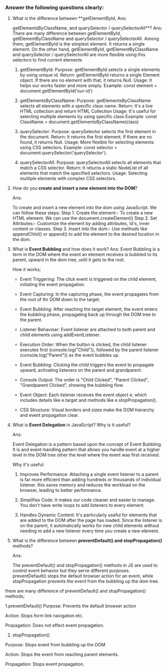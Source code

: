 ### Answer the following questions clearly:

1. What is the difference between \*\*getElementById,
   Ans:

   getElementsByClassName, and querySelector / querySelectorAll\*\*?
   Ans: There are many difference between getElementById, getElementByClassName and querySelector / querySelectorAll. Among them, getElementById is the simplest element. It returns a single element. On the other hand, getElementById, getElementByClassName and querySelector / querySelectorAll are more flexible using this selectors to find current elements

   1. getElementById:
      Purpose: getElementById selects a single elements by using unique id.
      Return: getElementById returns a single Element object. If there are no element with that, it returns Null.
      Usage: It helps our works faster and more simply.
      Example: const element = document.getElementById('our-id')

   2. getElementsByClassName:
      Purpose: getElementsByClassName selects all elements with a specific class name.
      Return: It's a live HTML collection and return HTML Collection
      Usage: It's useful for selecting multiple elements by using specific class
      Example: const ClassName = document.getElementsByClassName(class)
   3. querySelector:
      Purpose: querySelector selects the first element in the document.
      Return: It returns the first element. If there are no found, it returns Null.
      Usage: More flexible for selecting elements using CSS selectors.
      Example: const selector = document.querySelector('querySelector').
   4. querySelectorAll:
      Purpose: querySelectorAll selects all elements that match a CSS selector.
      Return: It returns a static NodeList of all elements that match the specified selectors.
      Usage: Selecting multiple elements with complex CSS selectors.

2. How do you **create and insert a new element into the DOM**?

   Ans:

   To create and insert a new element into the dom using JavaScript. We can follow these steps:
   Step 1. Create the element:- To create a new HTML element. We can use the document.createElement()
   Step 2. Set Attributes:- Customize the element by adding attributes, Id's, inner content or classes.
   Step 3. Insert into the dom:- Use methods like appendChlid() or append() to add the element to the desired location in the dom.

3. What is **Event Bubbling** and how does it work?
   Ans:
   Event Bubbling is a term in the DOM where the event an element receives is bubbled to its parent, upward in the dom tree, until it gets to the root.

   How it works;

   - Event Triggering: The click event is triggered on the child element, initiating the event propagation.

   - Event Capturing: In the capturing phase, the event propagates from the root of thr DOM down to the target.

   - Event Bubbling: After reaching the target element, the event enters the bubbling phase, propagating back up through the DOM tree to the parent.

   - Listener Behavioar: Event listener are attached to both parent and child elements using addEventListener.

   - Execution Order: When the button is clicked, the child listener executes first (console.log("Child")), followed by the parent listener (console.log("Parent")) as the event bubbles up.

   - Event Bubbling: Clicking the child triggers the event to propagate upward, activating listeners on the parent and grandparent.

   - Console Output: The order is "Child Clicked", "Parent Clicked", "Grandparent Clicked", showing the bubbling flow.

   - Event Object: Each listener receives the event object e, which includes details like e.target and methods like e.stopPropagation().

   - CSS Structure: Visual borders and sizes make the DOM hierarchy and event propagation clear.

4. What is **Event Delegation** in JavaScript? Why is it useful?

   Ans:

   Event Delegation is a pattern based upon the concept of Event Bubbling. It is and event-handling pattern that allows you handle event at a higher level in the DOM tree other the level where the event was first received.

   Why it's useful:

   1. Improves Performance: Attaching a single event listener to a parent is far more efficient than adding hundreds or thousands of individual listener. this saves memory and reduces the workload on the browser, leading to better performance.

   2. Simplifies Code: It makes our code cleaner and easier to manage. You don't have write loops to add listeners to every element.

   3. Handles Dynamic Content: It's particularly useful for elements that are added to the DOM after the page has loaded. Since the listener is on the parent, it automatically works for new child elements without needing to add a new listener every time you create a new element.

5. What is the difference between **preventDefault() and stopPropagation()** methods?

   Ans:

   The preventDefault() and stopPropagation() methods in JS are used to control event behavior but they serve different purposes. preventDefault() stops the default browser action for an event, while stopPropagation prevents the event from the bubbling up the dom tree.

there are many difference of preventDefault() and stopPropagation() methods;

1.preventDefault()
Purpose: Prevents the default browser action

Action: Stops form link navigation etc.

Propagation: Does not effect event propagation.

2. stopPropagation()

Purpose: Stops event from bubbling up the DOM

Action: Stops the event from reaching parent elements.

Propagation: Stops event propagation.
